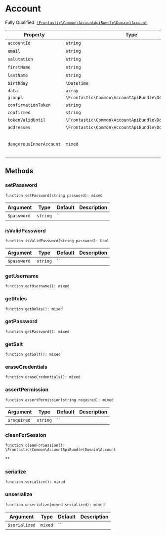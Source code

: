 #  Account

Fully Qualified: [`\Frontastic\Common\AccountApiBundle\Domain\Account`](../../../../src/php/AccountApiBundle/Domain/Account.php)



Property|Type|Default|Description
--------|----|-------|-----------
`accountId`|`string`|``|
`email`|`string`|``|
`salutation`|`string`|``|
`firstName`|`string`|``|
`lastName`|`string`|``|
`birthday`|`\DateTime`|``|
`data`|`array`|`[]`|
`groups`|`\Frontastic\Common\AccountApiBundle\Domain\Group[]`|`[]`|
`confirmationToken`|`string`|``|
`confirmed`|`string`|`false`|
`tokenValidUntil`|`\Frontastic\Common\AccountApiBundle\Domain\DateTime`|``|
`addresses`|`\Frontastic\Common\AccountApiBundle\Domain\Address[]`|`[]`|
`dangerousInnerAccount`|`mixed`|``|Access original object from backend

## Methods

### setPassword

`function setPassword(string password): mixed`






Argument|Type|Default|Description
--------|----|-------|-----------
`$password`|`string`|``|

### isValidPassword

`function isValidPassword(string password): bool`






Argument|Type|Default|Description
--------|----|-------|-----------
`$password`|`string`|``|

### getUsername

`function getUsername(): mixed`







### getRoles

`function getRoles(): mixed`







### getPassword

`function getPassword(): mixed`







### getSalt

`function getSalt(): mixed`







### eraseCredentials

`function eraseCredentials(): mixed`







### assertPermission

`function assertPermission(string required): mixed`






Argument|Type|Default|Description
--------|----|-------|-----------
`$required`|`string`|``|

### cleanForSession

`function cleanForSession(): \Frontastic\Common\AccountApiBundle\Domain\Account`




**


### serialize

`function serialize(): mixed`







### unserialize

`function unserialize(mixed serialized): mixed`






Argument|Type|Default|Description
--------|----|-------|-----------
`$serialized`|`mixed`|``|

